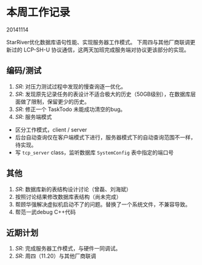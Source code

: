 # 本周工作记录

20141114

StarRiver优化数据库语句性能、实现服务器工作模式。
下周四与其他厂商联调更新过的 LCP-SH-U 协议通信，这两天加班完成服务端对协议更该部分的实现。

## 编码/测试

1. *SR*: 对压力测试过程中发现的慢查询逐一优化。
2. *SR*: 发现原先记录任务的表设计不适合极大的历史（50GB级别），在数据库层面做了限制，保留更少的历史。
3. *SR*: 修正一个 TaskTodo 未能成功清空的bug。
4. *SR*: 服务端模式
  - 区分工作模式，client / server
  - 后台自动查询仅在客户端模式下进行，服务器模式下的自动查询范围不一样，待实现。
  - 写 `tcp_server` class，监听数据库 `SystemConfig` 表中指定的端口号

## 其他

1. *SR*: 数据库新的表结构设计讨论（曾磊、刘海斌）
2. 按照讨论结果修改数据库表结构（尚未完成）
3. 帮顾华强解决虚拟机启动不了的问题。替换了一个系统文件，不兼容导致。
4. 帮范一武debug C++代码

## 近期计划

1. *SR*: 完成服务器工作模式，与硬件一同调试。
2. *SR*: 周四（11.20）与其他厂商联调
